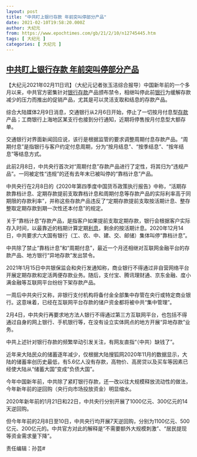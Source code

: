 ```yaml
---
layout: post
title: "中共盯上银行存款 年前突叫停部分产品"
date: 2021-02-10T19:58:20.000Z
author: 大纪元
from: https://www.epochtimes.com/gb/21/2/10/n12745445.htm
tags: [ 大纪元 ]
categories: [ 大纪元 ]
---
```

<!--1612987100000-->
[中共盯上银行存款 年前突叫停部分产品](https://www.epochtimes.com/gb/21/2/10/n12745445.htm)
------

<div>
<p>【大纪元2021年02月11日讯】（大纪元记者张玉洁综合报导）中国新年前的一个多月以来，中共官方密集针对<a href="https://www.epochtimes.com/gb/tag/%E9%93%B6%E8%A1%8C.html">银行</a><a href="https://www.epochtimes.com/gb/tag/%E5%AD%98%E6%AC%BE.html">存款</a>产品颁布禁令，相继叫停此前<a href="https://www.epochtimes.com/gb/tag/%E9%93%B6%E8%A1%8C.html">银行</a>为缓解存款减少的压力而推出的促销产品，尤其是可以灵活支取和结息的存款产品。</p><p>综合大陆媒体2月9日消息，交通银行从2月6日开始，停止了一切按月付息型<a href="https://www.epochtimes.com/gb/tag/%E5%AD%98%E6%AC%BE.html">存款</a>产品；工商银行上海地区某支行也接到分行通知，近期将停售按月付息型大额存单。</p><p>交通银行对界面新闻回应说，该行是根据监管的要求调整周期付息存款产品。“周期付息”是指银行与客户约定付息周期，分为“按月结息”、“按季结息”、“按年结息”等结息方式。</p><p>此前2月8日，中共央行首次对“周期付息”存款产品进行了定性，将其归为“违规产品”。一同被定性“违规”的还有去年末已被叫停的“靠档计息”产品。</p><p>中共央行在2月8日的《2020年第四季度中国货币政策执行报告》中称，“活期存款靠档计息、定期存款提前支取靠档计息和周期付息等存款产品的实际利率高于同期限的存款利率”，并称这些存款产品违反了“定期存款提前支取按活期计息、整存整取定期存款到期一次性还本付息”的规定。</p><p>关于“靠档计息”存款产品，是指客户如果提前支取定期存款，银行会根据客户实际存入时间，以最靠近的档期计算定期<a href="https://www.epochtimes.com/gb/tag/%E5%88%A9%E6%81%AF.html">利息</a>，剩余的按活期计息。2020年12月14日，中共要求六大国有银行（工、农、中、建、交、邮储）集体叫停“靠档计息”。</p><p>中共除了禁止“靠档计息”和“周期付息”，最近一个月还相继对互联网金融平台的存款产品、地方银行“异地存款”发出禁令。</p><p>2021年1月15日中共银保监会和央行发通知称，商业银行不得通过非自营网络平台开展定期存款和定活两便存款业务。随后，支付宝、腾讯理财通、京东金融、度小满金融等互联网平台纷纷下架存款产品。</p><p>一周后中共央行又称，非银行支付机构将备付金全部集中存管在央行或特定商业银行。这意味着，已经在互联网平台存款的储户资金都将被中共“集中管理”。</p><p>2月4日，中共央行再要求地方法人银行不得通过第三方互联网平台，也包括不得通过自身的网上银行、手机银行等，在没有设立实体网点的地方开展“异地存款”业务。</p><p>中共上述针对银行存款的频繁举动引发关注，有网友直指“（中共）缺钱了”。</p><p>近年来大陆民众的储蓄逐年减少，仅根据大陆搜狐网2020年11月的数据显示，大陆的储蓄率创历史最低，有5.6亿人没有存款，高物价、高房贷以及买车等因素已经使大陆从“储蓄大国”变成“负债大国”。</p><p>今年中国新年前，中共除了紧盯银行存款，还一改以往大规模释放流动性的做法，今年新年前的逆回购（央行向市场投放资金）明显缩水。</p><p>2020年新年前的1月21日和22日，中共央行分别开展了1000亿元、300亿元的14天逆回购。</p><p>但今年年前的2月8日至10日，中共央行均开展7天逆回购，分别为1100亿元、500亿元、200亿元的。中共官方对此的解释是“不需要额外大规模刺激”、“居民提现等资金需求量下降”。</p><p>责任编辑：孙芸#</p>
</div>
